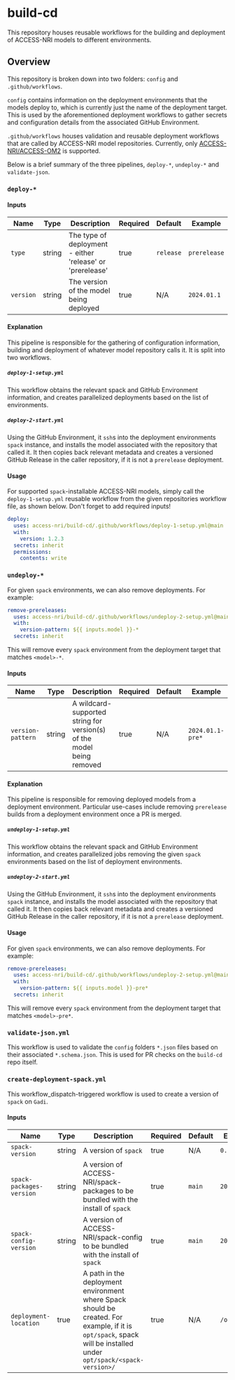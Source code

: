 # build-cd

This repository houses reusable workflows for the building and deployment of ACCESS-NRI models to different environments.

## Overview

This repository is broken down into two folders: `config` and `.github/workflows`.

`config` contains information on the deployment environments that the models deploy to, which is currently just the name of the deployment target. This is used by the aforementioned deployment workflows to gather secrets and configuration details from the associated GitHub Environment.

`.github/workflows` houses validation and reusable deployment workflows that are called by ACCESS-NRI model repositories. Currently, only [ACCESS-NRI/ACCESS-OM2](https://github.com/ACCESS-NRI/access-om2) is supported.

Below is a brief summary of the three pipelines, `deploy-*`, `undeploy-*` and `validate-json`.

### `deploy-*`

#### Inputs

| Name | Type | Description | Required | Default | Example |
| ---- | ---- | ----------- | -------- | ------- | ------- |
| `type` | string | The type of deployment - either 'release' or 'prerelease' | true | `release` | `prerelease` |
| `version` | string | The version of the model being deployed | true | N/A | `2024.01.1` |

#### Explanation

This pipeline is responsible for the gathering of configuration information, building and deployment of whatever model repository calls it. It is split into two workflows.

##### `deploy-1-setup.yml`

This workflow obtains the relevant spack and GitHub Environment information, and creates parallelized deployments based on the list of environments.

##### `deploy-2-start.yml`

Using the GitHub Environment, it `ssh`s into the deployment environments `spack` instance, and installs the model associated with the repository that called it. It then copies back relevant metadata and creates a versioned GitHub Release in the caller repository, if it is not a `prerelease` deployment.

#### Usage

For supported `spack`-installable ACCESS-NRI models, simply call the `deploy-1-setup.yml` reusable workflow from the given repositories workflow file, as shown below. Don't forget to add required inputs!

```yml
deploy:
  uses: access-nri/build-cd/.github/workflows/deploy-1-setup.yml@main
  with:
    version: 1.2.3
  secrets: inherit
  permissions:
    contents: write
```

### `undeploy-*`

For given `spack` environments, we can also remove deployments. For example:

```yml
remove-prereleases:
  uses: access-nri/build-cd/.github/workflows/undeploy-2-setup.yml@main
  with:
    version-pattern: ${{ inputs.model }}-*
  secrets: inherit
```

This will remove every `spack` environment from the deployment target that matches `<model>-*`.


#### Inputs

| Name | Type | Description | Required | Default | Example |
| ---- | ---- | ----------- | -------- | ------- | ------- |
| `version-pattern` | string | A wildcard-supported string for version(s) of the model being removed | true | N/A | `2024.01.1-pre*` |

#### Explanation

This pipeline is responsible for removing deployed models from a deployment environment. Particular use-cases include removing `prerelease` builds from a deployment environment once a PR is merged.

##### `undeploy-1-setup.yml`

This workflow obtains the relevant spack and GitHub Environment information, and creates parallelized jobs removing the given `spack` environments based on the list of deployment environments.

##### `undeploy-2-start.yml`

Using the GitHub Environment, it `ssh`s into the deployment environments `spack` instance, and installs the model associated with the repository that called it. It then copies back relevant metadata and creates a versioned GitHub Release in the caller repository, if it is not a `prerelease` deployment.

#### Usage

For given `spack` environments, we can also remove deployments. For example:

```yml
remove-prereleases:
  uses: access-nri/build-cd/.github/workflows/undeploy-2-setup.yml@main
  with:
    version-pattern: ${{ inputs.model }}-pre*
  secrets: inherit
```

This will remove every `spack` environment from the deployment target that matches `<model>-pre*`.

### `validate-json.yml`

This workflow is used to validate the `config` folders `*.json` files based on their associated `*.schema.json`. This is used for PR checks on the `build-cd` repo itself.

### `create-deployment-spack.yml`

This workflow_dispatch-triggered workflow is used to create a version of `spack` on `Gadi`.

#### Inputs

| Name | Type | Description | Required | Default | Example |
| ---- | ---- | ----------- | -------- | ------- | ------- |
| `spack-version` | string | A version of `spack` | true | N/A | `0.20` |
| `spack-packages-version` | string | A version of ACCESS-NRI/spack-packages to be bundled with the install of `spack` | true | `main` | `2023.11.12` |
| `spack-config-version` | string | A version of ACCESS-NRI/spack-config to be bundled with the install of `spack` | true | `main` | `2024.01.01` |
| `deployment-location` | true | A path in the deployment environment where Spack should be created. For example, if it is `opt/spack`, spack will be installed under `opt/spack/<spack-version>/` | true | N/A | `/opt/spack` |
